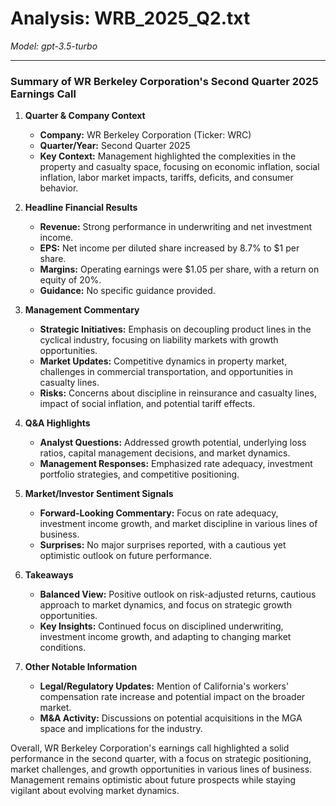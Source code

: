 # Analysis: WRB_2025_Q2.txt

*Model: gpt-3.5-turbo*

---

### Summary of WR Berkeley Corporation's Second Quarter 2025 Earnings Call

1. **Quarter & Company Context**
   - **Company:** WR Berkeley Corporation (Ticker: WRC)
   - **Quarter/Year:** Second Quarter 2025
   - **Key Context:** Management highlighted the complexities in the property and casualty space, focusing on economic inflation, social inflation, labor market impacts, tariffs, deficits, and consumer behavior.

2. **Headline Financial Results**
   - **Revenue:** Strong performance in underwriting and net investment income.
   - **EPS:** Net income per diluted share increased by 8.7% to $1 per share.
   - **Margins:** Operating earnings were $1.05 per share, with a return on equity of 20%.
   - **Guidance:** No specific guidance provided.

3. **Management Commentary**
   - **Strategic Initiatives:** Emphasis on decoupling product lines in the cyclical industry, focusing on liability markets with growth opportunities.
   - **Market Updates:** Competitive dynamics in property market, challenges in commercial transportation, and opportunities in casualty lines.
   - **Risks:** Concerns about discipline in reinsurance and casualty lines, impact of social inflation, and potential tariff effects.

4. **Q&A Highlights**
   - **Analyst Questions:** Addressed growth potential, underlying loss ratios, capital management decisions, and market dynamics.
   - **Management Responses:** Emphasized rate adequacy, investment portfolio strategies, and competitive positioning.

5. **Market/Investor Sentiment Signals**
   - **Forward-Looking Commentary:** Focus on rate adequacy, investment income growth, and market discipline in various lines of business.
   - **Surprises:** No major surprises reported, with a cautious yet optimistic outlook on future performance.

6. **Takeaways**
   - **Balanced View:** Positive outlook on risk-adjusted returns, cautious approach to market dynamics, and focus on strategic growth opportunities.
   - **Key Insights:** Continued focus on disciplined underwriting, investment income growth, and adapting to changing market conditions.

7. **Other Notable Information**
   - **Legal/Regulatory Updates:** Mention of California's workers' compensation rate increase and potential impact on the broader market.
   - **M&A Activity:** Discussions on potential acquisitions in the MGA space and implications for the industry.

Overall, WR Berkeley Corporation's earnings call highlighted a solid performance in the second quarter, with a focus on strategic positioning, market challenges, and growth opportunities in various lines of business. Management remains optimistic about future prospects while staying vigilant about evolving market dynamics.